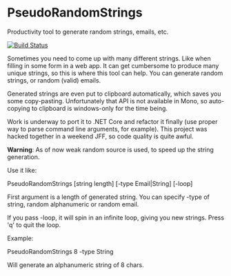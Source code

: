 # PseudoRandomStrings
Productivity tool to generate random strings, emails, etc.

[![Build Status](https://travis-ci.org/arthrp/PseudoRandomStrings.svg?branch=master)](https://travis-ci.org/arthrp/PseudoRandomStrings)

Sometimes you need to come up with many different strings. Like when filling in some form in a web app. 
It can get cumbersome to produce many unique strings, so this is where this tool can help.
You can generate random strings, or random (valid) emails.

Generated strings are even put to clipboard automatically, which saves you some copy-pasting.
Unfortunately that API is not available in Mono, so auto-copying to clipboard is windows-only for the time being.

Work is underway to port it to .NET Core and refactor it finally (use proper way to parse command line arguments, for example). This project was hacked together in a weekend JFF, so code quality is quite awful.

**Warning**: As of now weak random source is used, to speed up the string generation.

Use it like:

PseudoRandomStrings [string length] [-type Email|String] [-loop]

First argument is a length of generated string.
You can specify -type of string, random alphanumeric or random email.

If you pass -loop, it will spin in an infinite loop, giving you new strings. Press 'q' to quit the loop.

Example:

PseudoRandomStrings 8 -type String

Will generate an alphanumeric string of 8 chars.
